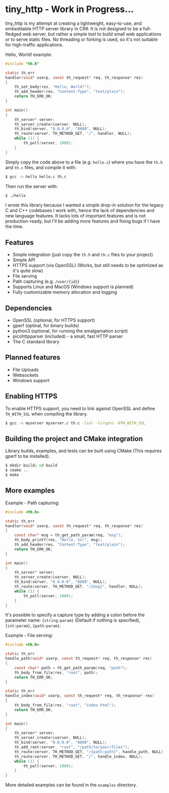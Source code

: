 # tiny_http - Work in Progress...
tiny_http is my attempt at creating a lightweight, easy-to-use, and embeddable HTTP server library in C99.
It is not designed to be a full-fledged web server, but rather a simple tool to build small web applications or to serve static files. No threading or forking is used, so it's not suitable for high-traffic applications.

Hello, World! example:
```c
#include "th.h"

static th_err
handler(void* userp, const th_request* req, th_response* res)
{
    th_set_body(res, "Hello, World!");
    th_add_header(res, "Content-Type", "text/plain");
    return TH_ERR_OK;
}

int main()
{
    th_server* server;
    th_server_create(&server, NULL);
    th_bind(server, "0.0.0.0", "8080", NULL);
    th_route(server, TH_METHOD_GET, "/", handler, NULL);
    while (1) {
        th_poll(server, 1000);
    }
}
```
Simply copy the code above to a file (e.g. `hello.c`) where you have the `th.h` and `th.c` files, and compile it with:
```sh
$ gcc -o hello hello.c th.c
```
Then run the server with:
```sh
$ ./hello
```

I wrote this library because I wanted a simple drop-in solution for the legacy C and C++ codebases I work with, hence the lack of dependencies and new language features. It lacks lots of important features and is not production-ready,
but I'll be adding more features and fixing bugs if I have the time.

## Features

- Simple integration (just copy the `th.h` and `th.c` files to your project)
- Simple API
- HTTPS support (via OpenSSL) (Works, but still needs to be optimized as it's quite slow)
- File serving
- Path capturing (e.g. `/user/{id}`)
- Supports Linux and MacOS (Windows support is planned)
- Fully customizable memory allocation and logging

## Dependencies
- OpenSSL (optional, for HTTPS support)
- gperf (optinal, for binary builds)
- python3 (optional, for running the amalgamation script)
- picohttpparser (included) - a small, fast HTTP parser
- The C standard library

## Planned features

- File Uploads
- Websockets
- Windows support

## Enabling HTTPS

To enable HTTPS support, you need to link against OpenSSL and define `TH_WITH_SSL` when compiling the library.
```sh
$ gcc -o myserver myserver.c th.c -lssl -lcrypto -DTH_WITH_SSL
```

## Building the project and CMake integration

Library builds, examples, and tests can be built using CMake (This requires gperf to be installed).
```sh
$ mkdir build; cd build
$ cmake ..
$ make
```

## More examples

Example - Path capturing:
```c
#include <th.h>

static th_err
handler(void* userp, const th_request* req, th_response* res)
{
    const char* msg = th_get_path_param(req, "msg");
    th_body_printf(res, "Hello, %s!", msg);
    th_add_header(res, "Content-Type", "text/plain");
    return TH_ERR_OK;
}

int main()
{
    th_server* server;
    th_server_create(&server, NULL);
    th_bind(server, "0.0.0.0", "8080", NULL);
    th_route(server, TH_METHOD_GET, "/{msg}", handler, NULL);
    while (1) {
        th_poll(server, 1000);
    }
}
```
It's possible to specify a capture type by adding a colon before the parameter name: `{string:param}` (Default if nothing is specified), `{int:param}`, `{path:param}`.

Example - File serving:
```c
#include <th.h>

static th_err
handle_path(void* userp, const th_request* req, th_response* res)
{
    const char* path = th_get_path_param(req, "path");
    th_body_from_file(res, "root", path);
    return TH_ERR_OK;
}

static th_err
handle_index(void* userp, const th_request* req, th_response* res)
{
    th_body_from_file(res, "root", "index.html");
    return TH_ERR_OK;
}

int main()
{
    th_server* server;
    th_server_create(&server, NULL);
    th_bind(server, "0.0.0.0", "8080", NULL);
    th_add_root(server, "root", "/path/to/your/files");
    th_route(server, TH_METHOD_GET, "/{path:path}", handle_path, NULL);
    th_route(server, TH_METHOD_GET, "/", handle_index, NULL);
    while (1) {
        th_poll(server, 1000);
    }
}
```

More detailed examples can be found in the `examples` directory.
